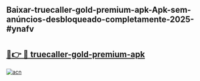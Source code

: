 ## Baixar-truecaller-gold-premium-apk-Apk-sem-anúncios-desbloqueado-completamente-2025-#ynafv

# <h2><a href="https://ainizakaria.my?title=truecaller-gold-premium-apk&ref=20M">🔗👉 🔴 truecaller-gold-premium-apk</a></h2>

[![acn](https://github.com/user-attachments/assets/0f9c940e-d8b0-45ae-aac7-cd30a18b3e1c)](https://ainizakaria.my?title=truecaller-gold-premium-apk&ref=20M)

